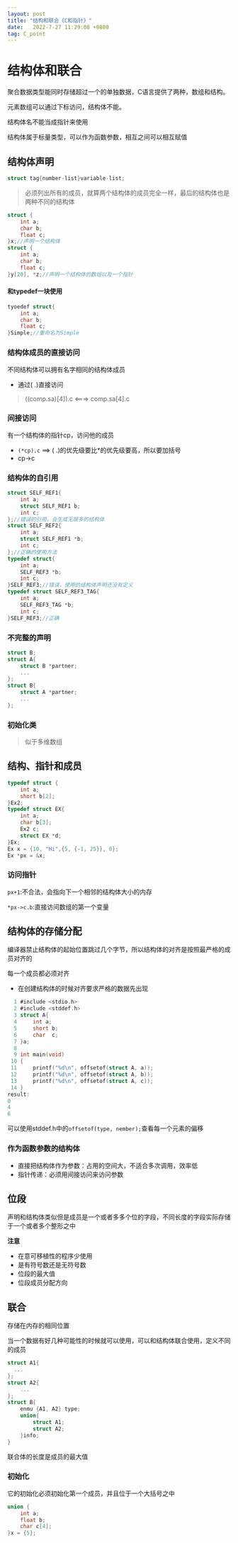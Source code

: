 ```yaml
---
layout: post
title: "结构和联合《C和指针》" 
date:   2022-7-27 11:29:08 +0800
tag: C_point
---
```


# 结构体和联合

聚合数据类型能同时存储超过一个的单独数据，C语言提供了两种，数组和结构。

元素数组可以通过下标访问，结构体不能。

结构体名不能当成指针来使用

结构体属于标量类型，可以作为函数参数，相互之间可以相互赋值

## 结构体声明

```C
struct tag{number-list}variable-list;
```

>  必须列出所有的成员，就算两个结构体的成员完全一样，最后的结构体也是两种不同的结构体

```C
struct {
    int a;
    char b;
    float c;
}x;//声明一个结构体
struct {
    int a;
    char b;
    float c;
}y[20], *z;//声明一个结构体的数组以及一个指针
```

#### 和typedef一块使用

```C
tyoedef struct{
    int a;
    char b;
    float c;
}Simple;//重命名为Simple
```

### 结构体成员的直接访问

不同结构体可以拥有名字相同的结构体成员

+ 通过( .)直接访问

> ((comp.sa)[4]).c   <===> comp.sa[4].c

### 间接访问

有一个结构体的指针cp，访问他的成员

+ `(*cp).c` ==> ( .)的优先级要比*的优先级要高，所以要加括号
+ cp->c

### 结构体的自引用

```C
struct SELF_REF1{
    int a;
    struct SELF_REF1 b;
    int c;
};//错误的引用，会生成无限多的结构体
struct SELF_REF2{
    int a;
    struct SELF_REF1 *b;
    int c;
};//正确的使用方法
typedef struct{
    int a;
    SELF_REF3 *b;
    int c;
}SELF_REF3;//错误，使用的结构体声明还没有定义
typedef struct SELF_REF3_TAG{
    int a;
    SELF_REF3_TAG *b;
    int c;
}SELF_REF3;//正确
```

### 不完整的声明

```C
struct B;
struct A{
    struct B *partner;
    ...
};
struct B{
    struct A *partner;
    ...
};
```

### 初始化类

> 似于多维数组

## 结构、指针和成员

```C
typedef struct {
    int a;
    short b[2];
}Ex2;
typedef struct EX{
    int a;
    char b[3];
    Ex2 c;
    struct EX *d;
}Ex;
Ex x = {10, "Hi",{5, {-1, 25}}, 0};
Ex *px = &x;
```



### 访问指针

`px+1`:不合法，会指向下一个相邻的结构体大小的内存

`*px->c.b`:直接访问数组的第一个变量



## 结构体的存储分配

编译器禁止结构体的起始位置跳过几个字节，所以结构体的对齐是按照最严格的成员对齐的

每一个成员都必须对齐

+ 在创建结构体的时候对齐要求严格的数据先出现

```C
  1 #include <stdio.h>                                                                    
  2 #include <stddef.h>
  3 struct A{
  4     int a;
  5     short b;
  6     char  c;
  7 }a;
  8 
  9 int main(void)
 10 {
 11     printf("%d\n", offsetof(struct A, a));
 12     printf("%d\n", offsetof(struct A, b));
 13     printf("%d\n", offsetof(struct A, c));
 14 }
result:
0
4
6
```

可以使用stddef.h中的`offsetof(type, nember);`查看每一个元素的偏移

### 作为函数参数的结构体

+ 直接把结构体作为参数：占用的空间大，不适合多次调用，效率低
+ 指针传递：必须用间接访问来访问参数

## 位段

声明和结构体类似但是成员是一个或者多多个位的字段，不同长度的字段实际存储于一个或者多个整形之中

**注意**

+ 在意可移植性的程序少使用
+ 是有符号数还是无符号数
+ 位段的最大值
+ 位段成员分配方向

## 联合

存储在内存的相同位置

当一个数据有好几种可能性的时候就可以使用，可以和结构体联合使用，定义不同的成员

```C
struct A1{
  ...  
};
struct A2{
    ...
};
struct B{
    enmu {A1, A2} type;
    union{
        struct A1;
        struct A2;
    }info;
}  
```

联合体的长度是成员的最大值

### 初始化

它的初始化必须初始化第一个成员，并且位于一个大括号之中

```C
union {
    int a;
    float b;
    char c[4];
}x = {5};
```











